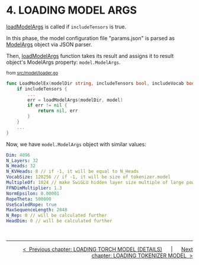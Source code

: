 # **4. LOADING MODEL ARGS**

[loadModelArgs](../src/model/loader.go) is called if ```includeTensors``` is true.

In this phase, the model configuration file "params.json" is parsed as [ModelArgs](../src/model/modelargs.go) object via JSON parser.

 Then, [loadModelArgs](../src/model/loader.go) function takes its result and assigns it to result object's ModelArgs property: ```model.ModelArgs```.

<sup>from [src/model/loader.go](../src/model/loader.go)</sup>

```go
func LoadModelEx(modelDir string, includeTensors bool, includeVocab bool) (*Model, error) {
    if includeTensors {
        ...
        err = loadModelArgs(modelDir, model)
        if err != nil {
            return nil, err
        }
    }
    ...
}
```

Now, we have ```model.ModelArgs``` object with similar values:

```yaml
Dim: 4096
N_Layers: 32
N_Heads: 32
N_KVHeads: 8 // if -1, it will be equal to N_Heads
VocabSize: 128256 // if -1, it will be size of tokenizer.model
MultipleOf: 1024 // make SwiGLU hidden layer size multiple of large power of 2
FFNDimMultiplier: 1.3
NormEpsilon: 0.00001
RopeTheta: 500000
UseScaledRope: true
MaxSequenceLength: 2048
N_Rep: 0 // will be calculated further
HeadDim: 0 // will be calculated further
```

<br>

---

<div align="right">

[&lt;&nbsp;&nbsp;Previous chapter: LOADING TORCH MODEL \(DETAILS\)](./03-LOADING-TORCH-MODEL-DETAILS.md)&nbsp;&nbsp;&nbsp;&nbsp;&nbsp;&nbsp;|&nbsp;&nbsp;&nbsp;&nbsp;&nbsp;&nbsp;[Next chapter: LOADING TOKENIZER MODEL&nbsp;&nbsp;&gt;](./05-LOADING-TOKENIZER-MODEL.md)

</div>
